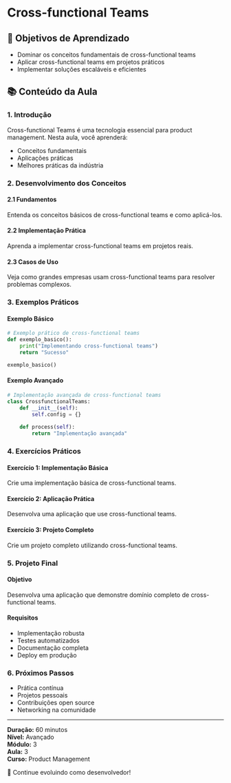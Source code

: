 # Cross-functional Teams

## 🎯 Objetivos de Aprendizado
- Dominar os conceitos fundamentais de cross-functional teams
- Aplicar cross-functional teams em projetos práticos
- Implementar soluções escaláveis e eficientes

## 📚 Conteúdo da Aula

### 1. Introdução
Cross-functional Teams é uma tecnologia essencial para product management. Nesta aula, você aprenderá:

- Conceitos fundamentais
- Aplicações práticas
- Melhores práticas da indústria

### 2. Desenvolvimento dos Conceitos

#### 2.1 Fundamentos
Entenda os conceitos básicos de cross-functional teams e como aplicá-los.

#### 2.2 Implementação Prática
Aprenda a implementar cross-functional teams em projetos reais.

#### 2.3 Casos de Uso
Veja como grandes empresas usam cross-functional teams para resolver problemas complexos.

### 3. Exemplos Práticos

#### Exemplo Básico
```python
# Exemplo prático de cross-functional teams
def exemplo_basico():
    print("Implementando cross-functional teams")
    return "Sucesso"

exemplo_basico()
```

#### Exemplo Avançado
```python
# Implementação avançada de cross-functional teams
class CrossfunctionalTeams:
    def __init__(self):
        self.config = {}
    
    def process(self):
        return "Implementação avançada"
```

### 4. Exercícios Práticos

#### Exercício 1: Implementação Básica
Crie uma implementação básica de cross-functional teams.

#### Exercício 2: Aplicação Prática
Desenvolva uma aplicação que use cross-functional teams.

#### Exercício 3: Projeto Completo
Crie um projeto completo utilizando cross-functional teams.

### 5. Projeto Final

#### Objetivo
Desenvolva uma aplicação que demonstre domínio completo de cross-functional teams.

#### Requisitos
- Implementação robusta
- Testes automatizados
- Documentação completa
- Deploy em produção

### 6. Próximos Passos

- Prática contínua
- Projetos pessoais
- Contribuições open source
- Networking na comunidade

---

**Duração:** 60 minutos  
**Nível:** Avançado  
**Módulo:** 3  
**Aula:** 3  
**Curso:** Product Management

🎉 Continue evoluindo como desenvolvedor!
